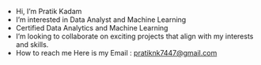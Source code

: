 - Hi, I’m Pratik Kadam
- I’m interested in Data Analyst and Machine Learning
- Certified Data Analytics and Machine Learning 
- I’m looking to collaborate on exciting projects that align with my interests and skills.
- How to reach me Here is my Email : pratiknk7447@gmail.com

<!---
pratiknk4414/pratiknk4414 is a ✨ special ✨ repository because its `README.md` (this file) appears on your GitHub profile.
You can click the Preview link to take a look at your changes.
--->
